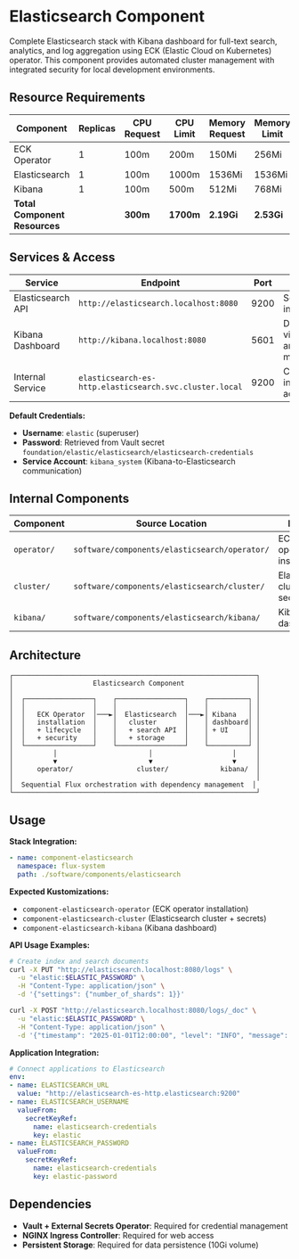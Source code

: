 # Elasticsearch Component

Complete Elasticsearch stack with Kibana dashboard for full-text search, analytics, and log aggregation using ECK (Elastic Cloud on Kubernetes) operator. This component provides automated cluster management with integrated security for local development environments.

## Resource Requirements

| Component | Replicas | CPU Request | CPU Limit | Memory Request | Memory Limit | Storage |
|-----------|----------|-------------|-----------|----------------|--------------|---------|
| ECK Operator | 1 | 100m | 200m | 150Mi | 256Mi | - |
| Elasticsearch | 1 | 100m | 1000m | 1536Mi | 1536Mi | 10Gi |
| Kibana | 1 | 100m | 500m | 512Mi | 768Mi | - |
| **Total Component Resources** | | **300m** | **1700m** | **2.19Gi** | **2.53Gi** | **10Gi** |

## Services & Access

| Service | Endpoint | Port | Purpose | Credentials |
|---------|----------|------|---------|-------------|
| Elasticsearch API | `http://elasticsearch.localhost:8080` | 9200 | Search and indexing API | `elastic` user |
| Kibana Dashboard | `http://kibana.localhost:8080` | 5601 | Data visualization and management | `elastic` user |
| Internal Service | `elasticsearch-es-http.elasticsearch.svc.cluster.local` | 9200 | Cluster-internal API access | Service accounts |

**Default Credentials:**
- **Username**: `elastic` (superuser)
- **Password**: Retrieved from Vault secret `foundation/elastic/elasticsearch/elasticsearch-credentials`
- **Service Account**: `kibana_system` (Kibana-to-Elasticsearch communication)

## Internal Components

| Component | Source Location | Purpose | Dependencies |
|-----------|----------------|---------|--------------|
| `operator/` | `software/components/elasticsearch/operator/` | ECK operator installation | None |
| `cluster/` | `software/components/elasticsearch/cluster/` | Elasticsearch cluster + secrets | ECK operator |
| `kibana/` | `software/components/elasticsearch/kibana/` | Kibana dashboard | Elasticsearch cluster |

## Architecture

```
┌─────────────────────────────────────────────────────────────┐
│                    Elasticsearch Component                  │
│                                                             │
│  ┌─────────────────┐    ┌─────────────────┐    ┌──────────┐ │
│  │                 │    │                 │    │          │ │
│  │   ECK Operator  │───►│  Elasticsearch  │───►│ Kibana   │ │
│  │   installation  │    │   cluster       │    │ dashboard│ │
│  │   + lifecycle   │    │   + search API  │    │ + UI     │ │
│  │   + security    │    │   + storage     │    │          │ │
│  └─────────────────┘    └─────────────────┘    └──────────┘ │
│          │                       │                    │     │
│          ▼                       ▼                    ▼     │
│      operator/                cluster/             kibana/  │
│                                                             │
│  Sequential Flux orchestration with dependency management  │
└─────────────────────────────────────────────────────────────┘
```

## Usage

**Stack Integration:**
```yaml
- name: component-elasticsearch
  namespace: flux-system
  path: ./software/components/elasticsearch
```

**Expected Kustomizations:**
- `component-elasticsearch-operator` (ECK operator installation)
- `component-elasticsearch-cluster` (Elasticsearch cluster + secrets)
- `component-elasticsearch-kibana` (Kibana dashboard)

**API Usage Examples:**
```bash
# Create index and search documents
curl -X PUT "http://elasticsearch.localhost:8080/logs" \
  -u "elastic:$ELASTIC_PASSWORD" \
  -H "Content-Type: application/json" \
  -d '{"settings": {"number_of_shards": 1}}'

curl -X POST "http://elasticsearch.localhost:8080/logs/_doc" \
  -u "elastic:$ELASTIC_PASSWORD" \
  -H "Content-Type: application/json" \
  -d '{"timestamp": "2025-01-01T12:00:00", "level": "INFO", "message": "Application started"}'
```

**Application Integration:**
```yaml
# Connect applications to Elasticsearch
env:
- name: ELASTICSEARCH_URL
  value: "http://elasticsearch-es-http.elasticsearch:9200"
- name: ELASTICSEARCH_USERNAME
  valueFrom:
    secretKeyRef:
      name: elasticsearch-credentials
      key: elastic
- name: ELASTICSEARCH_PASSWORD
  valueFrom:
    secretKeyRef:
      name: elasticsearch-credentials
      key: elastic-password
```

## Dependencies

- **Vault + External Secrets Operator**: Required for credential management
- **NGINX Ingress Controller**: Required for web access
- **Persistent Storage**: Required for data persistence (10Gi volume)
